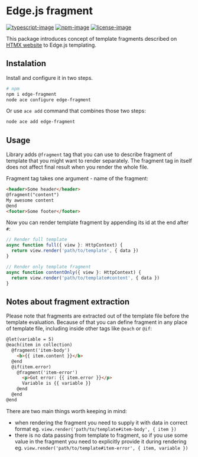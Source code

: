 # Edge.js fragment

[![typescript-image]][typescript-url] [![npm-image]][npm-url] [![license-image]][license-url]

This package introduces concept of template fragments described on [HTMX website](https://htmx.org/essays/template-fragments/) to Edge.js templating.


## Instalation
Install and configure it in two steps.

```bash
# npm
npm i edge-fragment
node ace configure edge-fragment
```

Or use `ace add` command that combines those two steps:
```bash
node ace add edge-fragment
```


## Usage
Library adds `@fragment` tag that you can use to describe fragment of template that you might want to render separately. The fragment tag in itself does not affect final result when you render the whole file.

Fragment tag takes one argument - name of the fragment:
```html
<header>Some header</header>
@fragment("content")
My awesome content
@end
<footer>Some footer</footer>
```
Now you can render template fragment by appending its id at the end after `#`:

```ts
// Render full template
async function full({ view }: HttpContext) {
  return view.render('path/to/template', { data })
}

// Render only template fragment
async function contentOnly({ view }: HttpContext) {
  return view.render('path/to/template#content', { data })
}
```

## Notes about fragment extraction
Please note that fragments are extracted out of the template file before the template evaluation. Because of that you can define fragment in any place of template file, including inside other tags like `@each` or `@if`:
```html
@let(variable = 5)
@each(item in collection)
  @fragment('item-body')
    <b>{{ item.content }}</b>
  @end
  @if(item.error)
    @fragment('item-error')
      <p>Got error: {{ item.error }}</p>
      Variable is {{ variable }}
    @end
  @end
@end
```
There are two main things worth keeping in mind:
- when rendering the fragment you need to supply it with data in correct format eg. `view.render('path/to/template#item-body', { item })`
- there is no data passing from template to fragment, so if you use some value in the fragment you need to explicitly provide it during rendering eg. `view.render('path/to/template#item-error', { item, variable })`

[typescript-image]: https://img.shields.io/badge/Typescript-294E80.svg?style=for-the-badge&logo=typescript
[typescript-url]: "typescript"

[license-image]: https://img.shields.io/npm/l/edge-fragment?color=blueviolet&style=for-the-badge
[license-url]: LICENSE.md 'license'

[npm-image]: https://img.shields.io/npm/v/edge-fragment.svg?style=for-the-badge&logo=npm
[npm-url]: https://npmjs.org/package/edge-fragment 'npm'
